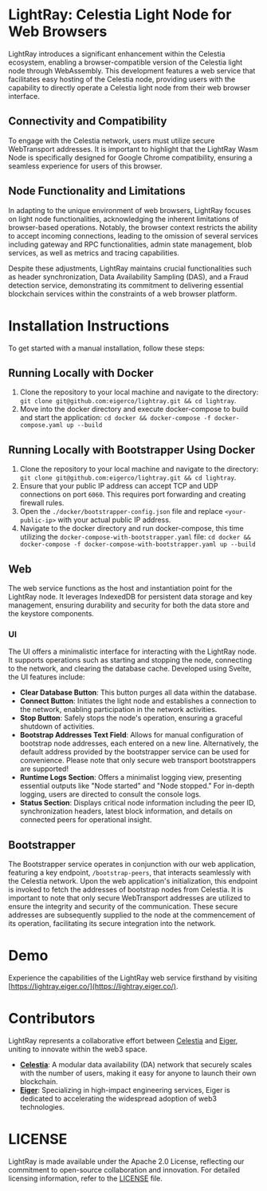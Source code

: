# LightRay: Celestia Light Node for Web Browsers

LightRay introduces a significant enhancement within the Celestia ecosystem, enabling a browser-compatible version of the Celestia light node through WebAssembly. This development features a web service that facilitates easy hosting of the Celestia node, providing users with the capability to directly operate a Celestia light node from their web browser interface.

## Connectivity and Compatibility

To engage with the Celestia network, users must utilize secure WebTransport addresses. It is important to highlight that the LightRay Wasm Node is specifically designed for Google Chrome compatibility, ensuring a seamless experience for users of this browser.

## Node Functionality and Limitations

In adapting to the unique environment of web browsers, LightRay focuses on light node functionalities, acknowledging the inherent limitations of browser-based operations. Notably, the browser context restricts the ability to accept incoming connections, leading to the omission of several services including gateway and RPC functionalities, admin state management, blob services, as well as metrics and tracing capabilities.

Despite these adjustments, LightRay maintains crucial functionalities such as header synchronization, Data Availability Sampling (DAS), and a Fraud detection service, demonstrating its commitment to delivering essential blockchain services within the constraints of a web browser platform.

# Installation Instructions

To get started with a manual installation, follow these steps:

## Running Locally with Docker
1. Clone the repository to your local machine and navigate to the directory: `git clone git@github.com:eigerco/lightray.git && cd lightray`.
2. Move into the docker directory and execute docker-compose to build and start the application: `cd docker && docker-compose -f docker-compose.yaml up --build`

## Running Locally with Bootstrapper Using Docker
1. Clone the repository to your local machine and navigate to the directory: `git clone git@github.com:eigerco/lightray.git && cd lightray`.
2. Ensure that your public IP address can accept TCP and UDP connections on port `6060`. This requires port forwarding and creating firewall rules.
3. Open the `./docker/bootstrapper-config.json` file and replace `<your-public-ip>` with your actual public IP address.
4. Navigate to the docker directory and run docker-compose, this time utilizing the `docker-compose-with-bootstrapper.yaml` file: `cd docker && docker-compose -f docker-compose-with-bootstrapper.yaml up --build`

## Web
The web service functions as the host and instantiation point for the LightRay node. 
It leverages IndexedDB for persistent data storage and key management, ensuring durability and security for both the data store and the keystore components.

### UI

The UI offers a minimalistic interface for interacting with the LightRay node. It supports operations such as starting and stopping the node, connecting to the network, and clearing the database cache. Developed using Svelte, the UI features include:

- **Clear Database Button**: This button purges all data within the database.
- **Connect Button**: Initiates the light node and establishes a connection to the network, enabling participation in the network activities.
- **Stop Button**: Safely stops the node's operation, ensuring a graceful shutdown of activities.
- **Bootstrap Addresses Text Field**: Allows for manual configuration of bootstrap node addresses, each entered on a new line. Alternatively, the default address provided by the bootstrapper service can be used for convenience. Please note that only secure web transport bootstrappers are supported!
- **Runtime Logs Section**: Offers a minimalist logging view, presenting essential outputs like "Node started" and "Node stopped." For in-depth logging, users are directed to consult the console logs.
- **Status Section**: Displays critical node information including the peer ID, synchronization headers, latest block information, and details on connected peers for operational insight.

## Bootstrapper
The Bootstrapper service operates in conjunction with our web application, featuring a key endpoint, `/bootstrap-peers`, that interacts seamlessly with the Celestia network. Upon the web application's initialization, this endpoint is invoked to fetch the addresses of bootstrap nodes from Celestia. It is important to note that only secure WebTransport addresses are utilized to ensure the integrity and security of the communication. These secure addresses are subsequently supplied to the node at the commencement of its operation, facilitating its secure integration into the network.


# Demo
Experience the capabilities of the LightRay web service firsthand by visiting [https://lightray.eiger.co/](https://lightray.eiger.co/).

# Contributors
LightRay represents a collaborative effort between [Celestia](https://celestia.org/) and [Eiger](https://www.eiger.co/), uniting to innovate within the web3 space.

- **[Celestia](https://celestia.org/)**: A modular data availability (DA) network that securely scales with the number of users, making it easy for anyone to launch their own blockchain.
- **[Eiger](https://www.eiger.co/)**: Specializing in high-impact engineering services, Eiger is dedicated to accelerating the widespread adoption of web3 technologies.

# LICENSE
LightRay is made available under the Apache 2.0 License, reflecting our commitment to open-source collaboration and innovation. For detailed licensing information, refer to the [LICENSE](./LICENSE) file.
